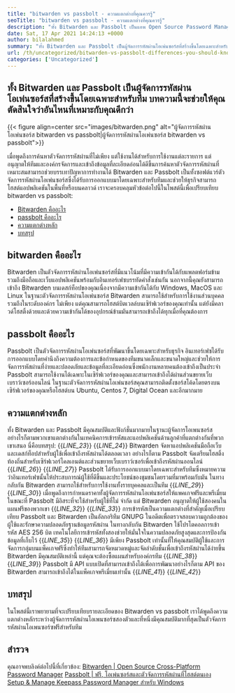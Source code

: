 ```yaml
---
title: "bitwarden vs passbolt - ความแตกต่างที่คุณควรรู้" 
seoTitle: "bitwarden vs passbolt - ความแตกต่างที่คุณควรรู้" 
description: "ทั้ง Bitwarden และ Passbolt เป็นแอพ Open Source Password Manager ที่สร้างขึ้นสำหรับทีม บทความนี้จะช่วยให้คุณตัดสินใจว่าอันไหนที่เหมาะกับคุณดีกว่า" 
date: Sat, 17 Apr 2021 14:24:13 +0000
author: bilalahmed
summary: "ทั้ง Bitwarden และ Passbolt เป็นผู้จัดการรหัสผ่านโอเพ่นซอร์สที่สร้างขึ้นโดยเฉพาะสำหรับทีม บทความนี้จะช่วยให้คุณตัดสินใจว่าอันไหนที่เหมาะกับคุณดีกว่า" 
url: /th/uncategorized/bitwarden-vs-passbolt-differences-you-should-know/
categories: ['Uncategorized']
---
```


## ทั้ง Bitwarden และ Passbolt เป็นผู้จัดการรหัสผ่านโอเพ่นซอร์สที่สร้างขึ้นโดยเฉพาะสำหรับทีม บทความนี้จะช่วยให้คุณตัดสินใจว่าอันไหนที่เหมาะกับคุณดีกว่า

{{< figure align=center src="images/bitwarden.png" alt="ผู้จัดการรหัสผ่านโอเพ่นซอร์ส bitwarden vs passbolt|ผู้จัดการรหัสผ่านโอเพ่นซอร์ส bitwarden vs passbolt">}}

เมื่อพูดถึงการค้นหาตัวจัดการรหัสผ่านที่ไม่เพียง แต่ใช้งานได้สำหรับการใช้งานแต่ละรายการ แต่อนุญาตให้ทีมและองค์กรจัดการและเข้าถึงข้อมูลที่ละเอียดอ่อนได้ดีขึ้นการค้นหาตัวจัดการรหัสผ่านที่เหมาะสมสามารถช่วยบรรเทาปัญหาการทำงานได้ Bitwarden และ Passbolt เป็นทั้งซอฟต์แวร์ตัวจัดการรหัสผ่านโอเพ่นซอร์สซึ่งได้รับการออกแบบมาโดยเฉพาะสำหรับทีมและช่วยให้ธุรกิจสามารถโฮสต์แอปพลิเคชันในพื้นที่หรือบนคลาวด์ เราจะครอบคลุมหัวข้อต่อไปนี้ในโพสต์นี้เพื่อเปรียบเทียบ bitwarden vs passbolt:
  * [Bitwarden คืออะไร][1]
  * [passbolt คืออะไร][2]
  * [ความแตกต่างหลัก][3]
  * [บทสรุป][4]

## **bitwarden คืออะไร** 
Bitwarden เป็นตัวจัดการรหัสผ่านโอเพ่นซอร์สที่มีแนวโน้มที่มีความเข้ากันได้กับแพลตฟอร์มข้ามรวมถึงมือถือและเว็บแอปพลิเคชันพร้อมกับอินเทอร์เฟซบรรทัดคำสั่งเช่นกัน นอกจากนี้คุณยังสามารถเข้าถึง Bitwarden บนเดสก์ท็อปของคุณเนื่องจากมีความเข้ากันได้กับ Windows, MacOS และ Linux ในฐานะตัวจัดการรหัสผ่านโอเพ่นซอร์ส Bitwarden สามารถใช้สำหรับการใช้งานส่วนบุคคลรวมถึงในระดับองค์กร ไม่เพียง แต่คุณสามารถโฮสต์บิตเวลล์บนเซิร์ฟเวอร์ของคุณเท่านั้น แต่ยังมีคลาวด์โฮสติ้งด้วยและด้วยความเข้ากันได้ของอุปกรณ์ข้ามมันสามารถเข้าถึงได้ทุกเมื่อที่คุณต้องการ

## **passbolt คืออะไร** 
Passbolt เป็นตัวจัดการรหัสผ่านโอเพ่นซอร์สที่พัฒนาขึ้นโดยเฉพาะสำหรับธุรกิจ อินเทอร์เฟซได้รับการออกแบบโดยคำนึงถึงความต้องการและข้อกำหนดของทีมขนาดเล็กและขนาดใหญ่และช่วยให้การจัดการรหัสผ่านที่ง่ายและปลอดภัยและข้อมูลที่ละเอียดอ่อนซึ่งพนักงานหลายคนต้องเข้าถึงเป็นประจำ Passbolt สามารถใช้งานได้เฉพาะในเซิร์ฟเวอร์ของคุณและสามารถเข้าถึงได้ผ่านส่วนขยายเว็บเบราว์เซอร์ออนไลน์ ในฐานะตัวจัดการรหัสผ่านโอเพ่นซอร์สคุณสามารถติดตั้งซอร์สโค้ดโดยตรงบนเซิร์ฟเวอร์ของคุณหรือโฮสต์บน Ubuntu, Centos 7, Digital Ocean และอีกมากมาย

## **ความแตกต่างหลัก** 
ทั้ง Bitwarden และ Passbolt มีคุณสมบัติและฟังก์ชั่นมากมายในฐานะผู้จัดการโอเพนซอร์สอย่างไรก็ตามพวกเขาแตกต่างกันในเทคนิคการเข้ารหัสและแอปพลิเคชันด้านลูกค้าที่แตกต่างกันที่พวกเขาเสนอ นี่คือบทสรุป:
{{_LINE_23_}}
{{_LINE_24_}}
    Bitwarden จัดหาแอปพลิเคชันมือถือเว็บและเดสก์ท็อปสำหรับผู้ใช้เพื่อเข้าถึงรหัสผ่านได้ตลอดเวลา อย่างไรก็ตาม Passbolt จัดเตรียมโฮสติ้งท้องถิ่นสำหรับเซิร์ฟเวอร์ไคลเอนต์และส่วนขยายเว็บเบราว์เซอร์เพื่อเข้าถึงรหัสผ่านออนไลน์
{{_LINE_26_}}
{{_LINE_27_}}
    Passbolt ได้รับการออกแบบมาโดยเฉพาะสำหรับทีมซึ่งหมายความว่าอินเทอร์เฟซนั้นให้ประสบการณ์ผู้ใช้ที่ดีขึ้นและประโยชน์ของชุมชนโดยรวมที่มาพร้อมกับมัน ในทางกลับกัน Bitwarden สามารถใช้สำหรับการใช้งานทั้งรายบุคคลและเป็นทีม
{{_LINE_29_}}
{{_LINE_30_}}
    เมื่อพูดถึงการกำหนดราคาทั้งผู้จัดการรหัสผ่านโอเพ่นซอร์สให้แพคเกจฟรีและพรีเมี่ยม ในขณะที่ Passbolt มีอิสระที่จะใช้สำหรับผู้ใช้ที่ไม่ จำกัด แต่ Bitwarden อนุญาตให้ผู้ใช้สองคนในแผนฟรีของพวกเขา
{{_LINE_32_}}
{{_LINE_33_}}
    การเข้ารหัสเป็นความแตกต่างที่สำคัญเมื่อเปรียบเทียบ Passbolt และ Bitwarden เป็นอัลกอริทึม GNUPG ในอดีตเพื่อตรวจสอบความถูกต้องของผู้ใช้และรักษาความปลอดภัยฐานข้อมูลรหัสผ่าน ในทางกลับกัน Bitwarden ใช้โปรโตคอลการเข้ารหัส AES 256 บิต เทคโนโลยีการเข้ารหัสทั้งสองช่วยให้มั่นใจในความปลอดภัยสูงสุดและการป้องกันข้อมูลที่เก็บไว้
{{_LINE_35_}}
{{_LINE_36_}}
    มีเพียง Passbolt เท่านั้นที่ให้คุณสมบัติผู้ใช้และการจัดการกลุ่มบนแพ็คเกจฟรีซึ่งทำให้ทีมสามารถจัดหมวดหมู่และจัดลำดับชั้นเพื่อเข้าถึงรหัสผ่านได้ง่ายขึ้น Bitwarden มีคุณสมบัติเหล่านี้ แต่คุณจะต้องซื้อแผนสำหรับองค์กรทีม
{{_LINE_38_}}
{{_LINE_39_}}
    Passbolt มี API แบบเปิดที่สามารถเข้าถึงได้เพื่อการพัฒนาอย่างไรก็ตาม API ของ Bitwarden สามารถเข้าถึงได้ในแพ็คเกจพรีเมี่ยมเท่านั้น
{{_LINE_41_}}
{{_LINE_42_}}

## **บทสรุป** 
ในโพสต์นี้เราพยายามที่จะเปรียบเทียบรายละเอียดของ Bitwarden vs passbolt เราได้พูดถึงความแตกต่างหลักระหว่างผู้จัดการรหัสผ่านโอเพนซอร์ซสองตัวและที่หนึ่งมีคุณสมบัติมากที่สุดเป็นตัวจัดการรหัสผ่านโอเพนซอร์ซฟรีสำหรับทีม

## สำรวจ
คุณอาจพบลิงค์ต่อไปนี้ที่เกี่ยวข้อง:
[Bitwarden | Open Source Cross-Platform Password Manager][5]
[Passbolt | ฟรี, โอเพ่นซอร์สและตัวจัดการรหัสผ่านที่โฮสต์ตนเอง][6]
[Setup & Manage Keepass Password Manager สำหรับ Windows][7]



[1]: #bitwarden
[2]: #passbolt
[3]: #differences
[4]: #conclusion
[5]: https://products.containerize.com/password-management/bitwarden
[6]: https://products.containerize.com/password-management/passbolt
[7]: https://blog.containerize.com/password-management/setup-manage-keepass-password-manager-for-windows/
